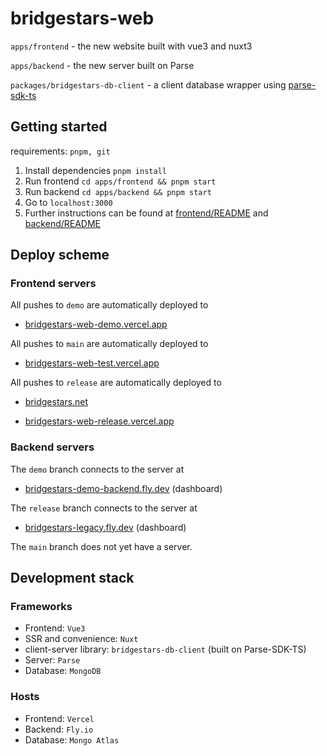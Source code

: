 # bridgestars-web

`apps/frontend` - the new website built with vue3 and nuxt3

`apps/backend` - the new server built on Parse

`packages/bridgestars-db-client` - a client database wrapper using [parse-sdk-ts](https://github.com/theolundqvist/Parse-SDK-TS)


## Getting started
requirements: `pnpm, git`
1. Install dependencies `pnpm install`
2. Run frontend `cd apps/frontend && pnpm start`
3. Run backend `cd apps/backend && pnpm start`
4. Go to `localhost:3000`
5. Further instructions can be found at [frontend/README](https://github.com/Bridgestars-Technologies-AB/bridgestars-web/blob/demo/apps/frontend/README.md) and [backend/README](https://github.com/Bridgestars-Technologies-AB/bridgestars-web/blob/demo/apps/backend/README.md)


## Deploy scheme
### Frontend servers

All pushes to `demo` are automatically deployed to 

- [bridgestars-web-demo.vercel.app](https://bridgestars-web-demo.vercel.app)

All pushes to `main` are automatically deployed to 

- [bridgestars-web-test.vercel.app](https://bridgestars-web-test.vercel.app)

All pushes to `release` are automatically deployed to 

- [bridgestars.net](https://bridgestars.net)

- [bridgestars-web-release.vercel.app](https://bridgestars-web-release.vercel.app)

### Backend servers
The `demo` branch connects to the server at

  - [bridgestars-demo-backend.fly.dev](https://bridgestars-demo-backend.fly.dev/dash/login) (dashboard)

The `release` branch connects to the server at

  - [bridgestars-legacy.fly.dev](https://bridgestars-legacy.fly.dev/dash/login) (dashboard)

The `main` branch does not yet have a server.

## Development stack
### Frameworks
- Frontend: `Vue3`
- SSR and convenience: `Nuxt`
- client-server library: `bridgestars-db-client` (built on Parse-SDK-TS)
- Server: `Parse`
- Database: `MongoDB`

### Hosts
- Frontend: `Vercel`
- Backend: `Fly.io`
- Database: `Mongo Atlas`
